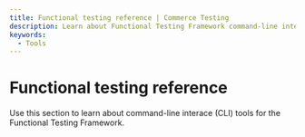 ```yaml
---
title: Functional testing reference | Commerce Testing
description: Learn about Functional Testing Framework command-line interace (CLI) tools for Adobe Commerce and Magento Open Source projects.
keywords:
  - Tools
---
```


# Functional testing reference

Use this section to learn about command-line interace (CLI) tools for the Functional Testing Framework.
